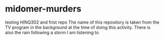 # midomer-murders
testing HINQ302 and frist repo
The name of this repository is taken from the TV program in the background at the time of doing this activity.
There is also the rain following a storm I am listening to
